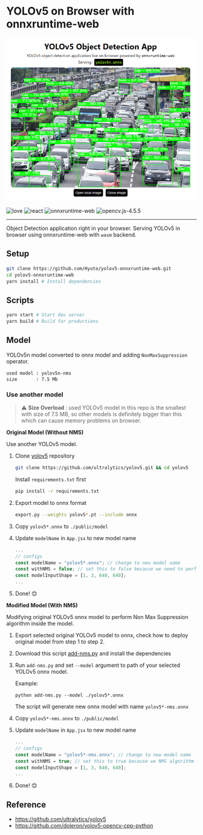# YOLOv5 on Browser with onnxruntime-web

<p align="center">
  <img src="./sample.png" />
</p>

![love](https://img.shields.io/badge/Made%20with-🖤-white)
![react](https://img.shields.io/badge/React-blue?logo=react)
![onnxruntime-web](https://img.shields.io/badge/onnxruntime--web-white?logo=onnx&logoColor=black)
![opencv.js-4.5.5](https://img.shields.io/badge/opencv.js-4.5.5-green?logo=opencv)

---

Object Detection application right in your browser.
Serving YOLOv5 in browser using onnxruntime-web with `wasm` backend.

## Setup

```bash
git clone https://github.com/Hyuto/yolov5-onnxruntime-web.git
cd yolov5-onnxruntime-web
yarn install # Install dependencies
```

## Scripts

```bash
yarn start # Start dev server
yarn build # Build for productions
```

## Model

YOLOv5n model converted to onnx model and adding `NonMaxSuppression` operator.

```
used model : yolov5n-nms
size       : 7.5 Mb
```

### Use another model

> :warning: **Size Overload** : used YOLOv5 model in this repo is the smallest with size of 7.5 MB, so other models is definitely bigger than this which can cause memory problems on browser.

**Original Model (Without NMS)**

Use another YOLOv5 model.

1. Clone [yolov5](https://github.com/ultralytics/yolov5) repository

   ```bash
   git clone https://github.com/ultralytics/yolov5.git && cd yolov5
   ```

   Install `requirements.txt` first

   ```bash
   pip install -r requirements.txt
   ```

2. Export model to onnx format
   ```bash
   export.py --weights yolov5*.pt --include onnx
   ```
3. Copy `yolov5*.onnx` to `./public/model`
4. Update `modelName` in `App.jsx` to new model name
   ```jsx
   ...
   // configs
   const modelName = "yolov5*.onnx"; // change to new model name
   const withNMS = false; // set this to false because we need to perform NMS algorithm outside model
   const modelInputShape = [1, 3, 640, 640];
   ...
   ```
5. Done! 😊

**Modified Model (With NMS)**

Modifying original YOLOv5 onnx model to perform Non Max Suppression algorithm inside the model.

1. Export selected original YOLOv5 model to onnx, check how to deploy original model from step 1 to step 2.
2. Download this script [add-nms.py](https://gist.github.com/Hyuto/28498fdee3ab56394e49d6b366229980) and install the dependencies
3. Run `add-nms.py` and set `--model` argument to path of your selected YOLOv5 onnx model.

   Example:

   ```
   python add-nms.py --model ./yolov5*.onnx
   ```

   The script will generate new onnx model with name `yolov5*-nms.onnx`

4. Copy `yolov5*-nms.onnx` to `./public/model`
5. Update `modelName` in `App.jsx` to new model name
   ```jsx
   ...
   // configs
   const modelName = "yolov5*-nms.onnx"; // change to new model name
   const withNMS = true; // set this to true because we NMS algorithm is performed inside the model
   const modelInputShape = [1, 3, 640, 640];
   ...
   ```
6. Done! 😊

## Reference

- https://github.com/ultralytics/yolov5
- https://github.com/doleron/yolov5-opencv-cpp-python
